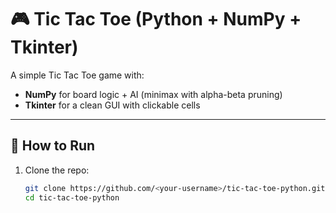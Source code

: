 # 🎮 Tic Tac Toe (Python + NumPy + Tkinter)

A simple Tic Tac Toe game with:
- **NumPy** for board logic + AI (minimax with alpha-beta pruning)  
- **Tkinter** for a clean GUI with clickable cells  

---

## 🚀 How to Run

1. Clone the repo:
   ```bash
   git clone https://github.com/<your-username>/tic-tac-toe-python.git
   cd tic-tac-toe-python
